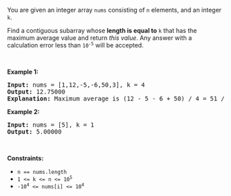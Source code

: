 <p>You are given an integer array <code>nums</code> consisting of <code>n</code> elements, and an integer <code>k</code>.</p>

<p>Find a contiguous subarray whose <strong>length is equal to</strong> <code>k</code> that has the maximum average value and return <em>this value</em>. Any answer with a calculation error less than <code>10<sup>-5</sup></code> will be accepted.</p>

<p>&nbsp;</p> 
<p><strong class="example">Example 1:</strong></p>

<pre>
<strong>Input:</strong> nums = [1,12,-5,-6,50,3], k = 4
<strong>Output:</strong> 12.75000
<strong>Explanation:</strong> Maximum average is (12 - 5 - 6 + 50) / 4 = 51 / 4 = 12.75
</pre>

<p><strong class="example">Example 2:</strong></p>

<pre>
<strong>Input:</strong> nums = [5], k = 1
<strong>Output:</strong> 5.00000
</pre>

<p>&nbsp;</p> 
<p><strong>Constraints:</strong></p>

<ul> 
 <li><code>n == nums.length</code></li> 
 <li><code>1 &lt;= k &lt;= n &lt;= 10<sup>5</sup></code></li> 
 <li><code>-10<sup>4</sup> &lt;= nums[i] &lt;= 10<sup>4</sup></code></li> 
</ul>
